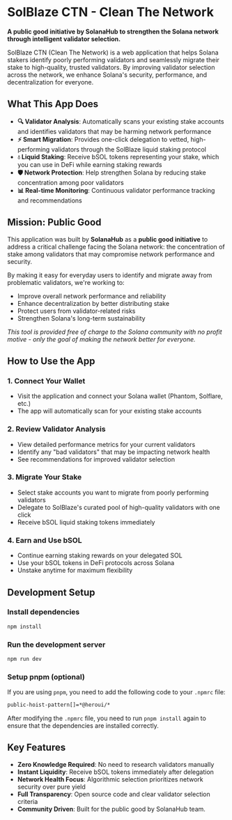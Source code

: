 # SolBlaze CTN - Clean The Network

**A public good initiative by SolanaHub to strengthen the Solana network through intelligent validator selection.**

SolBlaze CTN (Clean The Network) is a web application that helps Solana stakers identify poorly performing validators and seamlessly migrate their stake to high-quality, trusted validators. By improving validator selection across the network, we enhance Solana's security, performance, and decentralization for everyone.

## What This App Does

- **🔍 Validator Analysis**: Automatically scans your existing stake accounts and identifies validators that may be harming network performance
- **⚡ Smart Migration**: Provides one-click delegation to vetted, high-performing validators through the SolBlaze liquid staking protocol  
- **💧 Liquid Staking**: Receive bSOL tokens representing your stake, which you can use in DeFi while earning staking rewards
- **🛡️ Network Protection**: Help strengthen Solana by reducing stake concentration among poor validators
- **📊 Real-time Monitoring**: Continuous validator performance tracking and recommendations

## Mission: Public Good

This application was built by **SolanaHub** as a **public good initiative** to address a critical challenge facing the Solana network: the concentration of stake among validators that may compromise network performance and security. 

By making it easy for everyday users to identify and migrate away from problematic validators, we're working to:
- Improve overall network performance and reliability
- Enhance decentralization by better distributing stake
- Protect users from validator-related risks
- Strengthen Solana's long-term sustainability

*This tool is provided free of charge to the Solana community with no profit motive - only the goal of making the network better for everyone.*

## How to Use the App

### 1. Connect Your Wallet
- Visit the application and connect your Solana wallet (Phantom, Solflare, etc.)
- The app will automatically scan for your existing stake accounts

### 2. Review Validator Analysis  
- View detailed performance metrics for your current validators
- Identify any "bad validators" that may be impacting network health
- See recommendations for improved validator selection

### 3. Migrate Your Stake
- Select stake accounts you want to migrate from poorly performing validators
- Delegate to SolBlaze's curated pool of high-quality validators with one click
- Receive bSOL liquid staking tokens immediately

### 4. Earn and Use bSOL
- Continue earning staking rewards on your delegated SOL
- Use your bSOL tokens in DeFi protocols across Solana
- Unstake anytime for maximum flexibility

## Development Setup

### Install dependencies

```bash
npm install
```

### Run the development server

```bash
npm run dev
```

### Setup pnpm (optional)

If you are using `pnpm`, you need to add the following code to your `.npmrc` file:

```bash
public-hoist-pattern[]=*@heroui/*
```

After modifying the `.npmrc` file, you need to run `pnpm install` again to ensure that the dependencies are installed correctly.

## Key Features

- **Zero Knowledge Required**: No need to research validators manually
- **Instant Liquidity**: Receive bSOL tokens immediately after delegation  
- **Network Health Focus**: Algorithmic selection prioritizes network security over pure yield
- **Full Transparency**: Open source code and clear validator selection criteria
- **Community Driven**: Built for the public good by SolanaHub team.

